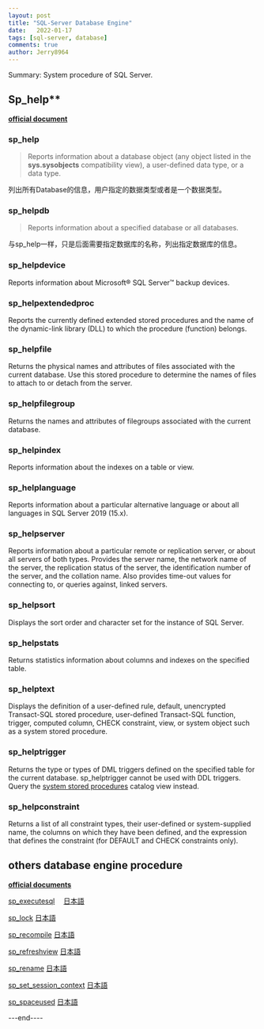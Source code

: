 ```yaml
---
layout: post
title: "SQL-Server Database Engine"
date:   2022-01-17
tags: [sql-server, database]
comments: true
author: Jerry8964
---
```




Summary: System procedure of SQL Server.

## Sp_help**



[**official document**](https://docs.microsoft.com/en-us/sql/relational-databases/system-stored-procedures/sp-help-transact-sql?view=sql-server-ver15)

### sp_help

> Reports information about a database object (any object listed in the **sys.sysobjects** compatibility view), a user-defined data type, or a data type.

列出所有Database的信息，用户指定的数据类型或者是一个数据类型。

### sp_helpdb

> Reports information about a specified database or all databases.

与sp_help一样，只是后面需要指定数据库的名称，列出指定数据库的信息。

### sp_helpdevice

Reports information about Microsoft® SQL Server™ backup devices.



### sp_helpextendedproc

Reports the currently defined extended stored procedures and the name of the dynamic-link library (DLL) to which the procedure (function) belongs.



### sp_helpfile

Returns the physical names and attributes of files associated with the current database. Use this stored procedure to determine the names of files to attach to or detach from the server.



### sp_helpfilegroup

Returns the names and attributes of filegroups associated with the current database.



### sp_helpindex

Reports information about the indexes on a table or view.



### sp_helplanguage

Reports information about a particular alternative language or about all languages in SQL Server 2019 (15.x).



### sp_helpserver

Reports information about a particular remote or replication server, or about all servers of both types. Provides the server name, the network name of the server, the replication status of the server, the identification number of the server, and the collation name. Also provides time-out values for connecting to, or queries against, linked servers.



### sp_helpsort

Displays the sort order and character set for the instance of SQL Server.



### sp_helpstats

Returns statistics information about columns and indexes on the specified table.



### sp_helptext

Displays the definition of a user-defined rule, default, unencrypted Transact-SQL stored procedure, user-defined Transact-SQL function, trigger, computed column, CHECK constraint, view, or system object such as a system stored procedure.



### sp_helptrigger

Returns the type or types of DML triggers defined on the specified table for the current database. sp_helptrigger cannot be used with DDL triggers. Query the [system stored procedures](https://docs.microsoft.com/en-us/sql/relational-databases/system-catalog-views/sys-triggers-transact-sql?view=sql-server-ver15) catalog view instead.



### sp_helpconstraint

Returns a list of all constraint types, their user-defined or system-supplied name, the columns on which they have been defined, and the expression that defines the constraint (for DEFAULT and CHECK constraints only).



## others database engine procedure

[**official documents**](https://docs.microsoft.com/en-us/sql/relational-databases/system-stored-procedures/database-engine-stored-procedures-transact-sql?view=sql-server-ver15)

[sp_executesql](https://docs.microsoft.com/en-us/sql/relational-databases/system-stored-procedures/sp-add-data-file-recover-suspect-db-transact-sql?view=sql-server-ver15) 　[日本語](https://docs.microsoft.com/ja-jp/sql/relational-databases/system-stored-procedures/sp-executesql-transact-sql?view=sql-server-ver15)   

[sp_lock](https://docs.microsoft.com/en-us/sql/relational-databases/system-stored-procedures/sp-lock-transact-sql?view=sql-server-ver15)    [日本語](https://docs.microsoft.com/ja-jp/sql/relational-databases/system-stored-procedures/sp-lock-transact-sql?view=sql-server-ver15)

[sp_recompile](https://docs.microsoft.com/en-us/sql/relational-databases/system-stored-procedures/sp-recompile-transact-sql?view=sql-server-ver15)    [日本語](https://docs.microsoft.com/ja-jp/sql/relational-databases/system-stored-procedures/sp-recompile-transact-sql?view=sql-server-ver15)

[sp_refreshview](https://docs.microsoft.com/en-us/sql/relational-databases/system-stored-procedures/sp-refreshview-transact-sql?view=sql-server-ver15)    [日本語](https://docs.microsoft.com/ja-jp/sql/relational-databases/system-stored-procedures/sp-refreshview-transact-sql?view=sql-server-ver15)

[sp_rename](https://docs.microsoft.com/en-us/sql/relational-databases/system-stored-procedures/sp-rename-transact-sql?view=sql-server-ver15)    [日本語](https://docs.microsoft.com/ja-jp/sql/relational-databases/system-stored-procedures/sp-rename-transact-sql?view=sql-server-ver15)

[sp_set_session_context](https://docs.microsoft.com/en-us/sql/relational-databases/system-stored-procedures/sp-set-session-context-transact-sql?view=sql-server-ver15)   [日本語](https://docs.microsoft.com/ja-jp/sql/relational-databases/system-stored-procedures/sp-set-session-context-transact-sql?view=sql-server-ver15)

[sp_spaceused](https://docs.microsoft.com/en-us/sql/relational-databases/system-stored-procedures/sp-spaceused-transact-sql?view=sql-server-ver15)     [日本語](https://docs.microsoft.com/ja-jp/sql/relational-databases/system-stored-procedures/sp-spaceused-transact-sql?view=sql-server-ver15)





---end----



